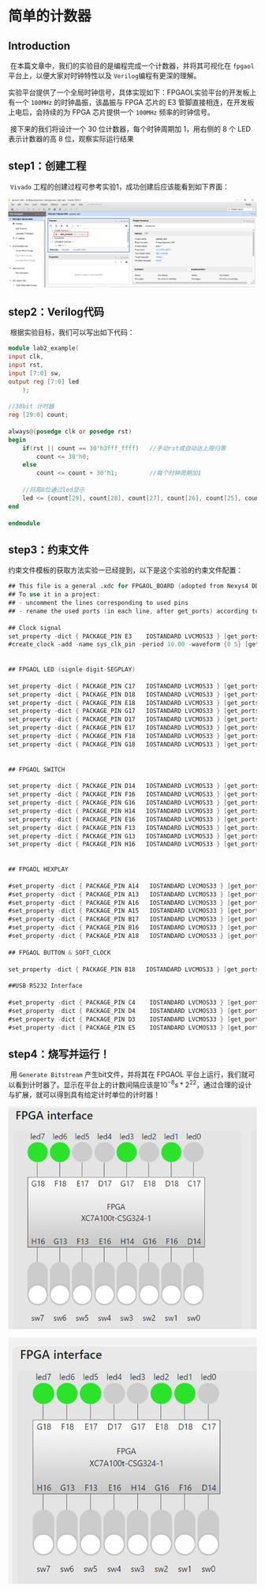 # 简单的计数器

## Introduction

​		在本篇文章中，我们的实验目的是编程完成一个计数器，并将其可视化在 `fpgaol` 平台上，以便大家对时钟特性以及 `Verilog`编程有更深的理解。

​		实验平台提供了一个全局时钟信号，具体实现如下：FPGAOL实验平台的开发板上有一个 `100MHz` 的时钟晶振，该晶振与 FPGA 芯片的 E3 管脚直接相连，在开发板上电后，会持续的为 FPGA 芯片提供一个 `100MHz` 频率的时钟信号。

​		接下来的我们将设计一个 30 位计数器，每个时钟周期加 1，用右侧的 8 个 LED 表示计数器的高 8 位，观察实际运行结果

## step1：创建工程

​		`Vivado` 工程的创建过程可参考实验1，成功创建后应该能看到如下界面：

![image-20220323220521340](picture/快速入门实验2/image-20220323220521340.png)

## step2：Verilog代码

​		根据实验目标，我们可以写出如下代码：

```verilog
module lab2_example(
input clk,
input rst,
input [7:0] sw,
output reg [7:0] led
    );

//30bit 计时器
reg [29:0] count;

always@(posedge clk or posedge rst)
begin
    if(rst || count == 30'h3fff_ffff)	//手动rst或自动达上限归零
        count <= 30'h0;
    else
        count <= count + 30'h1;			//每个时钟周期加1	
    
    //将高8位通过led显示
    led <= {count[29], count[28], count[27], count[26], count[25], count[24], count[23], count[22]};
end    

endmodule

```

## step3：约束文件

​		约束文件模板的获取方法实验一已经提到，以下是这个实验的约束文件配置：

```verilog
## This file is a general .xdc for FPGAOL_BOARD (adopted from Nexys4 DDR Rev. C)
## To use it in a project:
## - uncomment the lines corresponding to used pins
## - rename the used ports (in each line, after get_ports) according to the top level signal names in the project

## Clock signal
set_property -dict { PACKAGE_PIN E3    IOSTANDARD LVCMOS33 } [get_ports { clk }]; #IO_L12P_T1_MRCC_35 Sch=clk100mhz
#create_clock -add -name sys_clk_pin -period 10.00 -waveform {0 5} [get_ports {CLK100MHZ}];


## FPGAOL LED (signle-digit-SEGPLAY)

set_property -dict { PACKAGE_PIN C17   IOSTANDARD LVCMOS33 } [get_ports { led[0] }];
set_property -dict { PACKAGE_PIN D18   IOSTANDARD LVCMOS33 } [get_ports { led[1] }];
set_property -dict { PACKAGE_PIN E18   IOSTANDARD LVCMOS33 } [get_ports { led[2] }];
set_property -dict { PACKAGE_PIN G17   IOSTANDARD LVCMOS33 } [get_ports { led[3] }];
set_property -dict { PACKAGE_PIN D17   IOSTANDARD LVCMOS33 } [get_ports { led[4] }];
set_property -dict { PACKAGE_PIN E17   IOSTANDARD LVCMOS33 } [get_ports { led[5] }];
set_property -dict { PACKAGE_PIN F18   IOSTANDARD LVCMOS33 } [get_ports { led[6] }];
set_property -dict { PACKAGE_PIN G18   IOSTANDARD LVCMOS33 } [get_ports { led[7] }];


## FPGAOL SWITCH

set_property -dict { PACKAGE_PIN D14   IOSTANDARD LVCMOS33 } [get_ports { sw[0] }];
set_property -dict { PACKAGE_PIN F16   IOSTANDARD LVCMOS33 } [get_ports { sw[1] }];
set_property -dict { PACKAGE_PIN G16   IOSTANDARD LVCMOS33 } [get_ports { sw[2] }];
set_property -dict { PACKAGE_PIN H14   IOSTANDARD LVCMOS33 } [get_ports { sw[3] }];
set_property -dict { PACKAGE_PIN E16   IOSTANDARD LVCMOS33 } [get_ports { sw[4] }];
set_property -dict { PACKAGE_PIN F13   IOSTANDARD LVCMOS33 } [get_ports { sw[5] }];
set_property -dict { PACKAGE_PIN G13   IOSTANDARD LVCMOS33 } [get_ports { sw[6] }];
set_property -dict { PACKAGE_PIN H16   IOSTANDARD LVCMOS33 } [get_ports { sw[7] }];


## FPGAOL HEXPLAY

#set_property -dict { PACKAGE_PIN A14   IOSTANDARD LVCMOS33 } [get_ports { hexplay_data[0] }];
#set_property -dict { PACKAGE_PIN A13   IOSTANDARD LVCMOS33 } [get_ports { hexplay_data[1] }];
#set_property -dict { PACKAGE_PIN A16   IOSTANDARD LVCMOS33 } [get_ports { hexplay_data[2] }];
#set_property -dict { PACKAGE_PIN A15   IOSTANDARD LVCMOS33 } [get_ports { hexplay_data[3] }];
#set_property -dict { PACKAGE_PIN B17   IOSTANDARD LVCMOS33 } [get_ports { hexplay_an[0] }];
#set_property -dict { PACKAGE_PIN B16   IOSTANDARD LVCMOS33 } [get_ports { hexplay_an[1] }];
#set_property -dict { PACKAGE_PIN A18   IOSTANDARD LVCMOS33 } [get_ports { hexplay_an[2] }];

## FPGAOL BUTTON & SOFT_CLOCK

set_property -dict { PACKAGE_PIN B18   IOSTANDARD LVCMOS33 } [get_ports { rst }];

##USB-RS232 Interface

#set_property -dict { PACKAGE_PIN C4    IOSTANDARD LVCMOS33 } [get_ports { UART_TXD_IN }]; #IO_L7P_T1_AD6P_35 Sch=uart_txd_in
#set_property -dict { PACKAGE_PIN D4    IOSTANDARD LVCMOS33 } [get_ports { UART_RXD_OUT }]; #IO_L11N_T1_SRCC_35 Sch=uart_rxd_out
#set_property -dict { PACKAGE_PIN D3    IOSTANDARD LVCMOS33 } [get_ports { UART_CTS }]; #IO_L12N_T1_MRCC_35 Sch=uart_cts
#set_property -dict { PACKAGE_PIN E5    IOSTANDARD LVCMOS33 } [get_ports { UART_RTS }]; #IO_L5N_T0_AD13N_35 Sch=uart_rts
```

## step4：烧写并运行！

​		用 `Generate Bitstream` 产生bit文件，并将其在 FPGAOL 平台上运行，我们就可以看到计时器了。显示在平台上的计数间隔应该是$10^{-8}s*2^{22}$，通过合理的设计与扩展，就可以得到具有给定计时单位的计时器！

![image-20220323223002390](picture/快速入门实验2/image-20220323223002390.png)

![image-20220323223035228](picture/快速入门实验2/image-20220323223035228.png)

